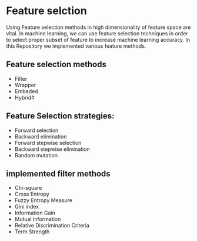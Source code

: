 # Feature selction

Using Feature selection methods in high dimensionality of feature space are vital. In machine learning, we can use feature selection techniques 
in order to select proper subset of feature to increase machine learning accuracy.
In this Repository we implemented various feature methods.

## Feature selection methods
  - Filter
  - Wrapper
  - Embeded
  - Hybrid#
## Feature Selection strategies:
  - Forward selection
  - Backward elimination
  - Forward stepwise selection
  - Backward stepwise elimination
  - Random mutation
## implemented filter methods
  - Chi-square 
  - Cross Entropy
  - Fuzzy Entropy Measure
  - Gini index
  - Information Gain
  - Mutual Information
  - Relative Discrimination Criteria
  - Term Strength
